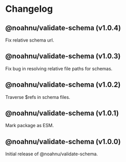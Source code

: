 # Changelog

<!-- MONOWEAVE:BELOW -->

## @noahnu/validate-schema (v1.0.4) <a name="1.0.4"></a>

Fix relative schema url.



## @noahnu/validate-schema (v1.0.3) <a name="1.0.3"></a>

Fix bug in resolving relative file paths for schemas.



## @noahnu/validate-schema (v1.0.2) <a name="1.0.2"></a>

Traverse $refs in schema files.



## @noahnu/validate-schema (v1.0.1) <a name="1.0.1"></a>

Mark package as ESM.



## @noahnu/validate-schema (v1.0.0) <a name="1.0.0"></a>

Initial release of @noahnu/validate-schema.

